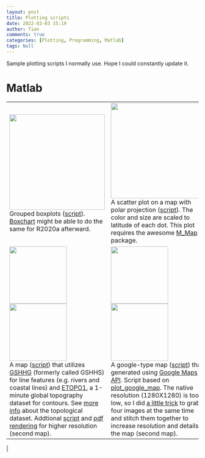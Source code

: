 ```yaml
---
layout: post
title: Plotting scripts
date: 2022-03-03 15:19
author: Tian
comments: true
categories: [Plotting, Programming, Matlab]
tags: Null
---
```


Sample plotting scripts I normally use. Hope I could constantly update it.

# Matlab

| | |
|:----|:----|
|[<img src="https://simhydro.com/notebook/images/plots/boxplot.png" width="250"/>](https://simhydro.com/notebook/images/plots/boxplot.png)<br />Grouped boxplots ([script](https://github.com/hydrotian/plotting/blob/main/matlab/boxplot.m)). [Boxchart](https://www.mathworks.com/help/matlab/ref/boxchart.html) might be able to do the same for R2020a afterward. |[<img src="https://simhydro.com/notebook/images/plots/polar.png" width="250"/>](https://simhydro.com/notebook/images/plots/polar.png)<br />A scatter plot on a map with polar projection ([script](https://github.com/hydrotian/plotting/blob/main/matlab/polar.m)). The color and size are scaled to latitude of each dot. This plot requires the awesome [M_Map](https://www.eoas.ubc.ca/~rich/map.html) package. |
|[<img src="https://simhydro.com/notebook/images/plots/map_low.png" width="150"/>](https://simhydro.com/notebook/images/plots/map_low.png) [<img src="https://simhydro.com/notebook/images/plots/map_high.png" width="150"/>](https://simhydro.com/notebook/images/plots/map_high.png)<br /> A map ([script](https://github.com/hydrotian/plotting/blob/main/matlab/map_low.m)) that utilizes [GSHHG](http://www.soest.hawaii.edu/pwessel/gshhg/) (formerly called GSHHS) for line features (e.g. rivers and coastal lines) and [ETOPO1](https://www.ngdc.noaa.gov/mgg/global/relief/ETOPO1/data/ice_surface/grid_registered/binary/), a 1-minute global topography dataset for contours. See [more info](https://www.ncei.noaa.gov/products/etopo-global-relief-model) about the topological dataset. Addtional [script](https://github.com/hydrotian/plotting/blob/main/matlab/map_high.m) and [pdf rendering](https://simhydro.com/notebook/images/plots/map_high.pdf) for higher resolution (second map). |[<img src="https://simhydro.com/notebook/images/plots/google_map.png" width="150"/>](https://simhydro.com/notebook/images/plots/google_map.png) [<img src="https://simhydro.com/notebook/images/plots/google_map_high.png" width="150"/>](https://simhydro.com/notebook/images/plots/google_map_high.png)<br />A google-type map ([script](https://github.com/hydrotian/plotting/blob/main/matlab/google_map.m)) that generated using [Google Maps API](https://mapsplatform.google.com/pricing/). Script based on [plot_google_map](https://www.mathworks.com/matlabcentral/fileexchange/27627-zoharby-plot_google_map). The native resolution (1280X1280) is too low, so I did [a little trick](https://github.com/hydrotian/plotting/blob/main/matlab/google_map_high.m) to grab four images at the same time and stitch them together to increase resolution and details in the map (second map).|
|
